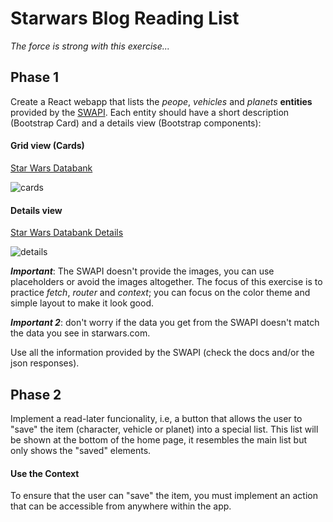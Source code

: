 # Starwars Blog Reading List

_The force is strong with this exercise..._

## Phase 1
Create a React webapp that lists the _peope_, _vehicles_ and _planets_ **entities** provided by the [SWAPI](https://swapi.co/documentation). Each entity should have a short description (Bootstrap Card) and a details view (Bootstrap components):

#### Grid view (Cards)
[Star Wars Databank](https://www.starwars.com/databank)

![cards](../sw_data.png "Star Wars Grid")

#### Details view
[Star Wars Databank Details](https://www.starwars.com/databank/luke-skywalker)

![details](../sw_data_details.png "Details")


***Important***: The SWAPI doesn't provide the images, you can use placeholders or avoid the images altogether. The focus of this exercise is to practice *fetch*, *router* and *context*; you can focus on the color theme and simple layout to make it look good.

***Important 2***: don't worry if the data you get from the SWAPI doesn't match the data you see in starwars.com.

Use all the information provided by the SWAPI (check the docs and/or the json responses).

## Phase 2
Implement a read-later funcionality, i.e, a button that allows the user to "save" the item (character, vehicle or planet) into a special list. This list will be shown at the bottom of the home page, it resembles the main list but only shows the "saved" elements.

#### Use the Context
To ensure that the user can "save" the item, you must implement an action that can be accessible from anywhere within the app.


